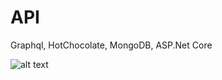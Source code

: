 # API
Graphql, HotChocolate, MongoDB, ASP.Net Core

![alt text]([Imgur](https://i.imgur.com/hnfGGlW.jpg))
